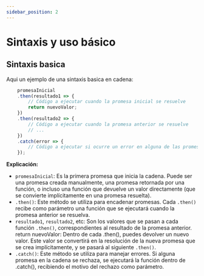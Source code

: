 ```yaml
---
sidebar_position: 2
---
```


# Sintaxis y uso básico
## Sintaxis basica

Aqui un ejemplo de una sintaxis basica en cadena:

```js text title="sintaxis_basica.js"  
    promesaInicial
    .then(resultado1 => {
        // Código a ejecutar cuando la promesa inicial se resuelve
        return nuevoValor;
    })
    .then(resultado2 => {
        // Código a ejecutar cuando la promesa anterior se resuelve
        // ...
    })
    .catch(error => {
        // Código a ejecutar si ocurre un error en alguna de las promesas
    });
```
**Explicación:**

- `promesaInicial`: Es la primera promesa que inicia la cadena. Puede ser una promesa creada manualmente, una promesa retornada por una función, o incluso una función que devuelve un valor directamente (que se convierte implícitamente en una promesa resuelta).
- `.then()`: Este método se utiliza para encadenar promesas. Cada `.then()` recibe como parámetro una función que se ejecutará cuando la promesa anterior se resuelva.
- `resultado1`, `resultado2`, etc: Son los valores que se pasan a cada función `.then()`, correspondientes al resultado de la promesa anterior.
return nuevoValor: Dentro de cada .then(), puedes devolver un nuevo valor. Este valor se convertirá en la resolución de la nueva promesa que se crea implícitamente, y se pasará al siguiente `.then()`.
- `.catch()`: Este método se utiliza para manejar errores. Si alguna promesa en la cadena se rechaza, se ejecutará la función dentro de .catch(), recibiendo el motivo del rechazo como parámetro.